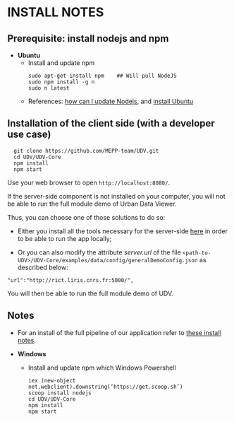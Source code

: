 # INSTALL NOTES

## Prerequisite: install nodejs and npm

* **Ubuntu**
  - Install and update npm
    ```
    sudo apt-get install npm    ## Will pull NodeJS
    sudo npm install -g n     
    sudo n latest
    ```
  - References: [how can I update Nodejs](https://askubuntu.com/questions/426750/how-can-i-update-my-nodejs-to-the-latest-version), and [install Ubuntu](http://www.hostingadvice.com/how-to/install-nodejs-ubuntu-14-04/#ubuntu-package-manager)

## Installation of the client side (with a developer use case)
```
  git clone https://github.com/MEPP-team/UDV.git
  cd UDV/UDV-Core
  npm install
  npm start
```

Use your web browser to open
`http://localhost:8080/`.

If the server-side component is not installed on your computer, you will not be able to run the full module demo of Urban Data Viewer.

Thus, you can choose one of those solutions to do so:

  * Either you install all the tools necessary for the server-side [here](https://github.com/MEPP-team/RICT/blob/master/Install.md) in order to be able to run the app locally;

  * Or you can also modify the attribute _server.url_ of the file `<path-to-UDV>/UDV-Core/examples/data/config/generalDemoConfig.json` as described below:
```
"url":"http://rict.liris.cnrs.fr:5000/",
```
You will then be able to run the full module demo of UDV.

## Notes

* For an install of the full pipeline of our application refer to
[these install notes](https://github.com/MEPP-team/RICT/blob/master/Install.md).

* **Windows**
  - Install and update npm which Windows Powershell
    ```
    iex (new-object net.webclient).downstring(‘https://get.scoop.sh’)
    scoop install nodejs
    cd UDV/UDV-Core
    npm install
    npm start
    ```

